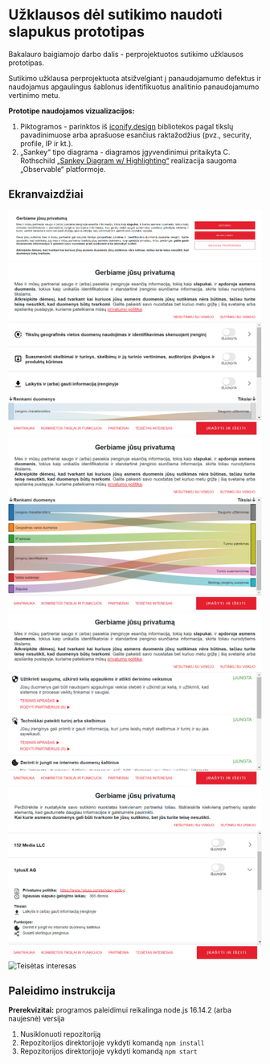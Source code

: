 # Užklausos dėl sutikimo naudoti slapukus prototipas

Bakalauro baigiamojo darbo dalis - perprojektuotos sutikimo užklausos prototipas.

Sutikimo užklausa perprojektuota atsižvelgiant į panaudojamumo defektus ir naudojamus apgaulingus šablonus identifikuotus analitinio panaudojamumo vertinimo metu.

**Prototipe naudojamos vizualizacijos:**
1. Piktogramos - parinktos iš [iconify.design](https://iconify.design/) bibliotekos pagal tikslų pavadinimuose arba aprašuose esančius raktažodžius (pvz., security, profile, IP ir kt.).
2. „Sankey“ tipo diagrama - diagramos įgyvendinimui pritaikyta C. Rothschild [„Sankey Diagram w/ Highlighting“](https://observablehq.com/@connorrothschild/sankey-diagram-w-highlighting) realizacija saugoma „Observable“ platformoje.

## Ekranvaizdžiai

![Pagrindinis langas](/screenshots/Pagrindinis.png)
![Santrauka](/screenshots/Santrauka.png)
![Diagrama](/screenshots/diagrama.gif)
![Konkretūs tikslai ir funkcijos](/screenshots/Konkret%C5%ABsTikslaiIrFunkcijos.png)
![Partneriai](/screenshots/Partneriai.png)
![Teisėtas interesas](/screenshots/Teis%C4%97tasInteresas.png)

## Paleidimo instrukcija
**Prerekvizitai:** programos paleidimui reikalinga node.js 16.14.2 (arba naujesnė) versija

1. Nusiklonuoti repozitoriją
2. Repozitorijos direktorijoje vykdyti komandą `npm install`
3. Repozitorijos direktorijoje vykdyti komandą `npm start`